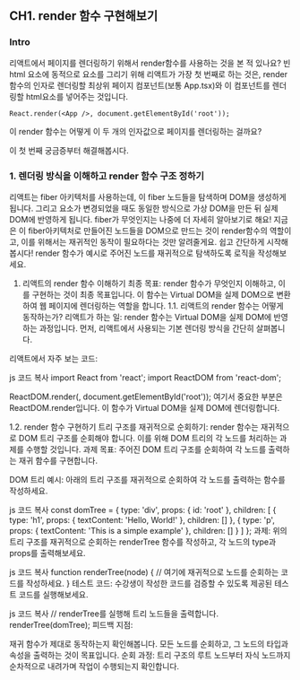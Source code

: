 ## CH1. render 함수 구현해보기

### Intro

리액트에서 페이지를 렌더링하기 위해서 render함수를 사용하는 것을 본 적 있나요?
빈 html 요소에 동적으로 요소를 그리기 위해 리액트가 가장 첫 번째로 하는 것은, render 함수의 인자로 렌더링할 최상위 페이지 컴포넌트(보통 App.tsx)와 이 컴포넌트를 렌더링할 html요소를 넣어주는 것입니다.

```
React.render(<App />, document.getElementById('root'));
```

이 render 함수는 어떻게 이 두 개의 인자값으로 페이지를 렌더링하는 걸까요?

이 첫 번째 궁금증부터 해결해봅시다.

### 1. 렌더링 방식을 이해하고 render 함수 구조 정하기

리액트는 fiber 아키텍처를 사용하는데, 이 fiber 노드들을 탐색하며 DOM을 생성하게 됩니다. 그리고 요소가 변경되었을 때도 동일한 방식으로 가상 DOM을 만든 뒤 실제 DOM에 반영하게 됩니다.
fiber가 무엇인지는 나중에 더 자세히 알아보기로 해요!
지금은 이 fiber아키텍처로 만들어진 노드들을 DOM으로 만드는 것이 render함수의 역할이고, 이를 위해서는 재귀적인 동작이 필요하다는 것만 알려줄게요.
쉽고 간단하게 시작해봅시다!
render 함수가 예시로 주어진 노드를 재귀적으로 탐색하도록 로직을 작성해보세요.

1. 리액트의 render 함수 이해하기
   최종 목표:
   render 함수가 무엇인지 이해하고, 이를 구현하는 것이 최종 목표입니다. 이 함수는 Virtual DOM을 실제 DOM으로 변환하여 웹 페이지에 렌더링하는 역할을 합니다.
   1.1. 리액트의 render 함수는 어떻게 동작하는가?
   리액트가 하는 일: render 함수는 Virtual DOM을 실제 DOM에 반영하는 과정입니다. 먼저, 리액트에서 사용되는 기본 렌더링 방식을 간단히 살펴봅니다.

리액트에서 자주 보는 코드:

js
코드 복사
import React from 'react';
import ReactDOM from 'react-dom';

ReactDOM.render(<App />, document.getElementById('root'));
여기서 중요한 부분은 ReactDOM.render입니다. 이 함수가 Virtual DOM을 실제 DOM에 렌더링합니다.

1.2. render 함수 구현하기
트리 구조를 재귀적으로 순회하기: render 함수는 재귀적으로 DOM 트리 구조를 순회해야 합니다. 이를 위해 DOM 트리의 각 노드를 처리하는 과제를 수행할 것입니다.
과제 목표: 주어진 DOM 트리 구조를 순회하여 각 노드를 출력하는 재귀 함수를 구현합니다.

DOM 트리 예시: 아래의 트리 구조를 재귀적으로 순회하여 각 노드를 출력하는 함수를 작성하세요.

js
코드 복사
const domTree = {
type: 'div',
props: { id: 'root' },
children: [
{ type: 'h1', props: { textContent: 'Hello, World!' }, children: [] },
{
type: 'p',
props: { textContent: 'This is a simple example' },
children: []
}
]
};
과제: 위의 트리 구조를 재귀적으로 순회하는 renderTree 함수를 작성하고, 각 노드의 type과 props를 출력해보세요.

js
코드 복사
function renderTree(node) {
// 여기에 재귀적으로 노드를 순회하는 코드를 작성하세요.
}
테스트 코드: 수강생이 작성한 코드를 검증할 수 있도록 제공된 테스트 코드를 실행해보세요.

js
코드 복사
// renderTree를 실행해 트리 노드들을 출력합니다.
renderTree(domTree);
피드백 지점:

재귀 함수가 제대로 동작하는지 확인해봅니다. 모든 노드를 순회하고, 그 노드의 타입과 속성을 출력하는 것이 목표입니다.
순회 과정: 트리 구조의 루트 노드부터 자식 노드까지 순차적으로 내려가며 작업이 수행되는지 확인합니다.

